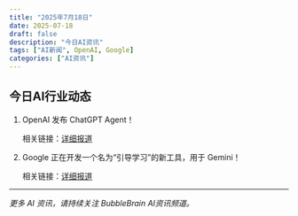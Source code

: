 ```yaml
---
title: "2025年7月18日"
date: 2025-07-18
draft: false
description: "今日AI资讯"
tags: ["AI新闻", OpenAI, Google]
categories: ["AI资讯"]
---
```


## 今日AI行业动态

1. OpenAI 发布 ChatGPT Agent！

    相关链接：[详细报道](https://x.com/testingcatalog/status/1945899114417266820)  

2. Google 正在开发一个名为“引导学习”的新工具，用于 Gemini！

    相关链接：[详细报道](https://x.com/testingcatalog/status/1945961772478812640) 



---

*更多 AI 资讯，请持续关注 BubbleBrain AI资讯频道。*